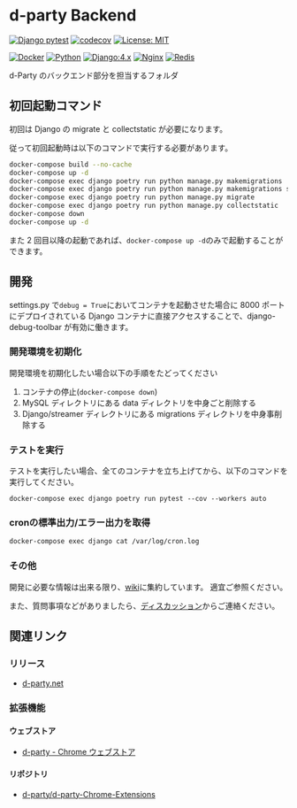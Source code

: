 # d-party Backend

[![Django pytest](https://github.com/d-party/d-party-Backend/actions/workflows/pytest.yml/badge.svg?branch=main&event=push)](https://github.com/d-party/d-party-Backend/actions/workflows/pytest.yml)
[![codecov](https://codecov.io/gh/d-party/d-party-Backend/branch/main/graph/badge.svg?token=WZ8DXWKN50)](https://codecov.io/gh/d-party/d-party-Backend)
[![License: MIT](https://img.shields.io/badge/License-MIT-yellow.svg)](https://github.com/d-Party/d-Party-Backend/blob/main/LICENSE)

[![Docker](https://img.shields.io/badge/-Docker-EEE.svg?logo=docker&style=flat)](https://www.docker.com/)
[![Python](https://img.shields.io/badge/Python:3.10-F9DC3E.svg?logo=python&style=flat)](https://www.python.org/)
[![Django:4.x](https://img.shields.io/badge/Django:4.0-092E20.svg?logo=django&style=flat)](https://www.djangoproject.com/)
[![Nginx](https://img.shields.io/badge/-Nginx-5.svg?logo=nginx&style=flat)](https://www.nginx.co.jp/)
[![Redis](https://img.shields.io/badge/Redis:6.2-511.svg?logo=redis&style=flat)](https://redis.io/)

d-Party のバックエンド部分を担当するフォルダ

## 初回起動コマンド

初回は Django の migrate と collectstatic が必要になります。

従って初回起動時は以下のコマンドで実行する必要があります。

```bash
docker-compose build --no-cache
docker-compose up -d
docker-compose exec django poetry run python manage.py makemigrations
docker-compose exec django poetry run python manage.py makemigrations streamer
docker-compose exec django poetry run python manage.py migrate
docker-compose exec django poetry run python manage.py collectstatic
docker-compose down
docker-compose up -d
```

また 2 回目以降の起動であれば、`docker-compose up -d`のみで起動することができます。

## 開発

settings.py で`debug = True`においてコンテナを起動させた場合に 8000 ポートにデプロイされている Django コンテナに直接アクセスすることで、django-debug-toolbar が有効に働きます。

### 開発環境を初期化

開発環境を初期化したい場合以下の手順をたどってください

1. コンテナの停止(`docker-compose down`)
2. MySQL ディレクトリにある data ディレクトリを中身ごと削除する
3. Django/streamer ディレクトリにある migrations ディレクトリを中身事削除する

### テストを実行

テストを実行したい場合、全てのコンテナを立ち上げてから、以下のコマンドを実行してください。

```
docker-compose exec django poetry run pytest --cov --workers auto
```

### cronの標準出力/エラー出力を取得

```bash
docker-compose exec django cat /var/log/cron.log
```


### その他

開発に必要な情報は出来る限り、[wiki](https://github.com/d-party/d-party-Backend/wiki)に集約しています。
適宜ご参照ください。

また、質問事項などがありましたら、[ディスカッション](https://github.com/d-party/d-party-Backend/discussions)からご連絡ください。


## 関連リンク

### リリース

- [d-party.net](https://d-party.net/)

### 拡張機能

#### ウェブストア

- [d-party - Chrome ウェブストア](https://chrome.google.com/webstore/detail/d-party/ibmlcfpijglpfbfgaleaeooebgdgcbpc)


#### リポジトリ

- [d-party/d-party-Chrome-Extensions](https://github.com/d-party/d-party-Chrome-Extensions)


